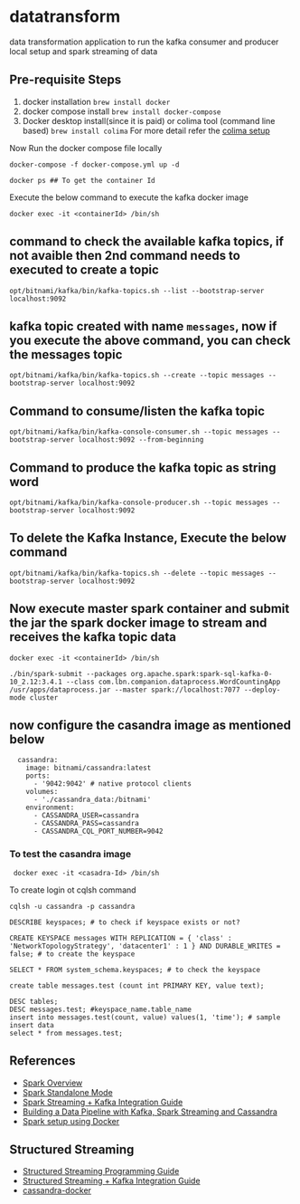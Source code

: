 # datatransform
data transformation application to run the kafka consumer and producer local setup and spark streaming of data 

## Pre-requisite Steps
1. docker installation ` brew install docker `
2. docker compose install `brew install docker-compose`
3. Docker desktop install(since it is paid) or colima tool (command line based) `brew install colima` For more detail refer the [colima setup](https://opensource.com/article/22/9/docker-desktop-colima)


Now Run the docker compose file locally

```
docker-compose -f docker-compose.yml up -d

docker ps ## To get the container Id
```
Execute the below command to execute the kafka docker image
```
docker exec -it <containerId> /bin/sh
```
## command to check the available kafka topics, if not avaible then 2nd command needs to executed to create a topic
```
opt/bitnami/kafka/bin/kafka-topics.sh --list --bootstrap-server localhost:9092
```
## kafka topic created with name `messages`, now if you execute the above command, you can check the messages topic 
```
opt/bitnami/kafka/bin/kafka-topics.sh --create --topic messages --bootstrap-server localhost:9092
```
## Command to consume/listen the kafka topic 
```
opt/bitnami/kafka/bin/kafka-console-consumer.sh --topic messages --bootstrap-server localhost:9092 --from-beginning
```
## Command to produce the kafka topic as string word
```
opt/bitnami/kafka/bin/kafka-console-producer.sh --topic messages --bootstrap-server localhost:9092
```
## To delete the Kafka Instance, Execute the below command
```
opt/bitnami/kafka/bin/kafka-topics.sh --delete --topic messages --bootstrap-server localhost:9092
```
## Now execute master spark container and submit the jar the spark docker image to stream and receives the kafka topic data
```
docker exec -it <containerId> /bin/sh
```
```
./bin/spark-submit --packages org.apache.spark:spark-sql-kafka-0-10_2.12:3.4.1 --class com.lbn.companion.dataprocess.WordCountingApp /usr/apps/dataprocess.jar --master spark://localhost:7077 --deploy-mode cluster
```
## now configure the casandra image as mentioned below
```
  cassandra:
    image: bitnami/cassandra:latest
    ports:
      - '9042:9042' # native protocol clients
    volumes:
      - './cassandra_data:/bitnami'
    environment:
      - CASSANDRA_USER=cassandra
      - CASSANDRA_PASS=cassandra
      - CASSANDRA_CQL_PORT_NUMBER=9042

```
### To test the casandra image 
```
 docker exec -it <casadra-Id> /bin/sh
```
To create login ot cqlsh command 
```
cqlsh -u cassandra -p cassandra

DESCRIBE keyspaces; # to check if keyspace exists or not?

CREATE KEYSPACE messages WITH REPLICATION = { 'class' : 'NetworkTopologyStrategy', 'datacenter1' : 1 } AND DURABLE_WRITES = false; # to create the keyspace

SELECT * FROM system_schema.keyspaces; # to check the keyspace

create table messages.test (count int PRIMARY KEY, value text);

DESC tables;
DESC messages.test; #keyspace_name.table_name
insert into messages.test(count, value) values(1, 'time'); # sample insert data
select * from messages.test;

```


## References
- [Spark Overview](https://spark.apache.org/docs/latest/index.html)
- [Spark Standalone Mode](https://spark.apache.org/docs/latest/spark-standalone.html)
- [Spark Streaming + Kafka Integration Guide](https://spark.apache.org/docs/latest/streaming-kafka-0-10-integration.html)
- [Building a Data Pipeline with Kafka, Spark Streaming and Cassandra](https://www.baeldung.com/kafka-spark-data-pipeline)
- [Spark setup using Docker](https://hub.docker.com/r/bitnami/spark/)

## Structured Streaming
- [Structured Streaming Programming Guide](https://spark.apache.org/docs/latest/structured-streaming-programming-guide.html)
- [Structured Streaming + Kafka Integration Guide](https://spark.apache.org/docs/latest/structured-streaming-kafka-integration.html)
- [cassandra-docker](https://hub.docker.com/r/bitnami/cassandra/)
  
